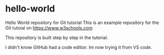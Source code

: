 # hello-world
Hello World repository for Git tutorial
This is an example repository for the Git tutoial on https://www.w3schools.com

This repository is built step by step in the tutorial.

I didn't know GitHub had a code editior.
Im now trying it from VS code.